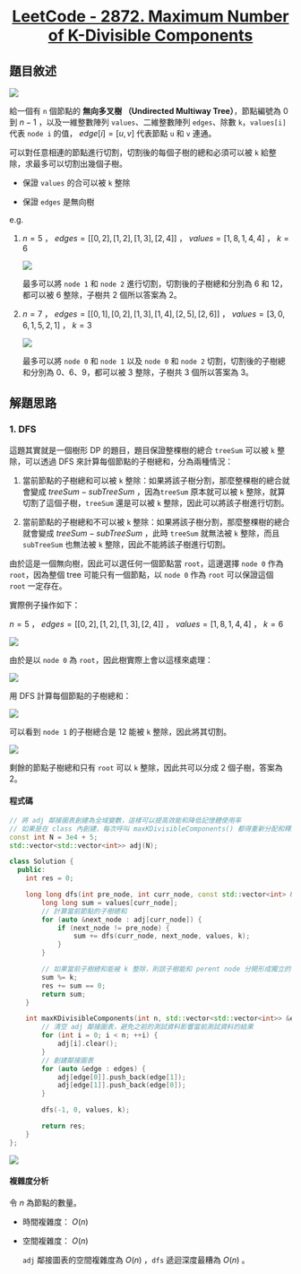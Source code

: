# <center> [LeetCode - 2872. Maximum Number of K-Divisible Components](https://leetcode.com/problems/maximum-number-of-k-divisible-components/description/) </center>

## 題目敘述

[![](https://i.imgur.com/dkbbdKi.png)](https://i.imgur.com/dkbbdKi.png)

給一個有 `n` 個節點的 **無向多叉樹 （Undirected Multiway Tree）**，節點編號為 $0$ 到 $n - 1$ ，以及一維整數陣列 `values`、二維整數陣列 `edges`、除數 `k`，`values[i]` 代表 `node i` 的值， $edge[i] = [u, v]$ 代表節點 `u` 和 `v` 連通。

可以對任意相連的節點進行切割，切割後的每個子樹的總和必須可以被 `k` 給整除，求最多可以切割出幾個子樹。

- 保證 `values` 的合可以被 `k` 整除

- 保證 `edges` 是無向樹

e.g.

1. $n = 5$ ， $edges = [[0, 2], [1, 2], [1, 3], [2, 4]]$ ， $values = [1, 8, 1, 4, 4]$ ， $k = 6$

    [![](https://i.imgur.com/DhYD0Dn.png)](https://i.imgur.com/DhYD0Dn.png)

    最多可以將 `node 1` 和 `node 2` 進行切割，切割後的子樹總和分別為 6 和 12，都可以被 6 整除，子樹共 2 個所以答案為 2。

2. $n = 7$ ， $edges = [[0, 1], [0, 2], [1, 3], [1, 4], [2, 5], [2, 6]]$ ， $values = [3, 0, 6, 1, 5, 2, 1]$ ， $k = 3$

    [![](https://i.imgur.com/iPLLrf4.png)](https://i.imgur.com/iPLLrf4.png)

    最多可以將 `node 0` 和 `node 1` 以及 `node 0` 和 `node 2` 切割，切割後的子樹總和分別為 0、6、9，都可以被 3 整除，子樹共 3 個所以答案為 3。

## 解題思路

### 1. DFS

這題其實就是一個樹形 DP 的題目，題目保證整棵樹的總合 `treeSum` 可以被 `k` 整除，可以透過 DFS 來計算每個節點的子樹總和，分為兩種情況：

1. 當前節點的子樹總和可以被 `k` 整除：如果將該子樹分割，那麼整棵樹的總合就會變成 $treeSum - subTreeSum$ ，因為`treeSum` 原本就可以被 `k` 整除，就算切割了這個子樹，`treeSum` 還是可以被 `k` 整除，因此可以將該子樹進行切割。

2. 當前節點的子樹總和不可以被 `k` 整除：如果將該子樹分割，那麼整棵樹的總合就會變成 $treeSum - subTreeSum$ ，此時 `treeSum` 就無法被 `k` 整除，而且 `subTreeSum` 也無法被 `k` 整除，因此不能將該子樹進行切割。

由於這是一個無向樹，因此可以選任何一個節點當 `root`，這邊選擇 `node 0` 作為 `root`，因為整個 tree 可能只有一個節點，以 `node 0` 作為 `root` 可以保證這個 `root` 一定存在。

實際例子操作如下：

$n = 5$ ， $edges = [[0, 2], [1, 2], [1, 3], [2, 4]]$ ， $values = [1, 8, 1, 4, 4]$ ， $k = 6$

[![](https://i.imgur.com/6BwI54s.png)](https://i.imgur.com/6BwI54s.png)

由於是以 `node 0` 為 `root`，因此樹實際上會以這樣來處理：

[![](https://i.imgur.com/Tggio7c.png)](https://i.imgur.com/Tggio7c.png)

用 DFS 計算每個節點的子樹總和：

[![](https://i.imgur.com/280D6h1.png)](https://i.imgur.com/280D6h1.png)

可以看到 `node 1` 的子樹總合是 12 能被 `k` 整除，因此將其切割。

[![](https://i.imgur.com/TXOnKN7.png)](https://i.imgur.com/TXOnKN7.png)

剩餘的節點子樹總和只有 `root` 可以 `k` 整除，因此共可以分成 2 個子樹，答案為 2。

#### 程式碼

```cpp {.line-numbers}
// 將 adj 鄰接圖表創建為全域變數，這樣可以提高效能和降低記憶體使用率
// 如果是在 class 內創建，每次呼叫 maxKDivisibleComponents() 都得重新分配和釋放記憶體
const int N = 3e4 + 5;
std::vector<std::vector<int>> adj(N);

class Solution {
  public:
    int res = 0;

    long long dfs(int pre_node, int curr_node, const std::vector<int> &values, const int &k) {
        long long sum = values[curr_node];
        // 計算當前節點的子樹總和
        for (auto &next_node : adj[curr_node]) {
            if (next_node != pre_node) {
                sum += dfs(curr_node, next_node, values, k);
            }
        }

        // 如果當前子樹總和能被 k 整除，則該子樹能和 perent node 分開形成獨立的 component
        sum %= k;
        res += sum == 0;
        return sum;
    }

    int maxKDivisibleComponents(int n, std::vector<std::vector<int>> &edges, std::vector<int> &values, int k) {
        // 清空 adj 鄰接圖表，避免之前的測試資料影響當前測試資料的結果
        for (int i = 0; i < n; ++i) {
            adj[i].clear();
        }
        // 創建鄰接圖表
        for (auto &edge : edges) {
            adj[edge[0]].push_back(edge[1]);
            adj[edge[1]].push_back(edge[0]);
        }

        dfs(-1, 0, values, k);

        return res;
    }
};
```

[![](https://i.imgur.com/NEqk3cx.png)](https://i.imgur.com/NEqk3cx.png)

#### 複雜度分析

令 $n$ 為節點的數量。

- 時間複雜度： $O(n)$

- 空間複雜度： $O(n)$

    `adj` 鄰接圖表的空間複雜度為 $O(n)$ ，`dfs` 遞迴深度最糟為 $O(n)$ 。

